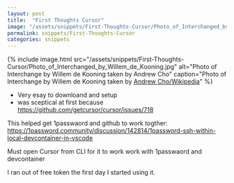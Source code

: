 ```yaml
---
layout: post
title:  "First Thoughts Cursor"
image: "/assets/snippets/First-Thoughts-Cursor/Photo_of_Interchanged_by_Willem_de_Kooning.jpg"
permalink: snippets/First-Thoughts-Cursor
categories: snippets
---
```


{% include image.html 
   src="/assets/snippets/First-Thoughts-Cursor/Photo_of_Interchanged_by_Willem_de_Kooning.jpg" 
   alt="Photo of Interchange by Willem de Kooning taken by Andrew Cho"
   caption="Photo of Interchange by Willem de Kooning taken by [Andrew Cho/Wikipedia](https://en.wikipedia.org/wiki/File:Photo_of_Interchanged_by_Willem_de_Kooning.jpg)" 
%}

- Very esay to downloand and setup
- was sceptical at first because https://github.com/getcursor/cursor/issues/718

This helped get 1passwaord and github to work togther:
https://1password.community/discussion/142814/1password-ssh-within-local-devcontainer-in-vscode

Must open Cursor from CLI for it to work work with 1passwaord and devcontainer

I ran out of free token the first day I started using it.
